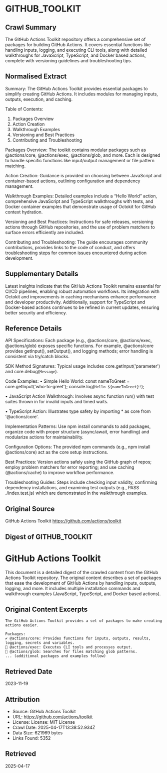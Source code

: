 # GITHUB_TOOLKIT

## Crawl Summary
The GitHub Actions Toolkit repository offers a comprehensive set of packages for building GitHub Actions. It covers essential functions like handling inputs, logging, and executing CLI tools, along with detailed walkthroughs for JavaScript, TypeScript, and Docker based actions, complete with versioning guidelines and troubleshooting tips.

## Normalised Extract
Summary: The GitHub Actions Toolkit provides essential packages to simplify creating GitHub Actions. It includes modules for managing inputs, outputs, execution, and caching. 

Table of Contents:
1. Packages Overview
2. Action Creation
3. Walkthrough Examples
4. Versioning and Best Practices
5. Contributing and Troubleshooting

Packages Overview: The toolkit contains modular packages such as @actions/core, @actions/exec, @actions/glob, and more. Each is designed to handle specific functions like input/output management or file pattern matching. 

Action Creation: Guidance is provided on choosing between JavaScript and container-based actions, outlining configuration and dependency management. 

Walkthrough Examples: Detailed examples include a “Hello World” action, comprehensive JavaScript and TypeScript walkthroughs with tests, and Docker container examples that demonstrate usage of Octokit for GitHub context hydration. 

Versioning and Best Practices: Instructions for safe releases, versioning actions through GitHub repositories, and the use of problem matchers to surface errors efficiently are included. 

Contributing and Troubleshooting: The guide encourages community contributions, provides links to the code of conduct, and offers troubleshooting steps for common issues encountered during action development.

## Supplementary Details
Latest insights indicate that the GitHub Actions Toolkit remains essential for CI/CD pipelines, enabling robust automation workflows. Its integration with Octokit and improvements in caching mechanisms enhance performance and developer productivity. Additionally, support for TypeScript and Docker-based actions continues to be refined in current updates, ensuring better security and efficiency.

## Reference Details
API Specifications: Each package (e.g., @actions/core, @actions/exec, @actions/glob) exposes specific functions. For example, @actions/core provides getInput(), setOutput(), and logging methods; error handling is consistent via try/catch blocks. 

SDK Method Signatures: Typical usage includes core.getInput('parameter') and core.debug(`Message`). 

Code Examples: 
• Simple Hello World: 
  const nameToGreet = core.getInput('who-to-greet');
  console.log(`Hello ${nameToGreet}!`);

• JavaScript Action Walkthrough: Involves async function run() with test suites thrown in for invalid inputs and timed waits. 

• TypeScript Action: Illustrates type safety by importing * as core from '@actions/core'. 

Implementation Patterns: Use npm install commands to add packages, organize code with proper structure (async/await, error handling) and modularize actions for maintainability. 

Configuration Options: The provided npm commands (e.g., npm install @actions/core) act as the core setup instructions. 

Best Practices: Version actions safely using the GitHub graph of repos; employ problem matchers for error reporting; and use caching (@actions/cache) to improve workflow performance. 

Troubleshooting Guides: Steps include checking input validity, confirming dependency installations, and examining test outputs (e.g., PASS ./index.test.js) which are demonstrated in the walkthrough examples.

## Original Source
GitHub Actions Toolkit
https://github.com/actions/toolkit

## Digest of GITHUB_TOOLKIT

# GitHub Actions Toolkit

This document is a detailed digest of the crawled content from the GitHub Actions Toolkit repository. The original content describes a set of packages that ease the development of GitHub Actions by handling inputs, outputs, logging, and more. It includes multiple installation commands and walkthrough examples (JavaScript, TypeScript, and Docker based actions).

## Original Content Excerpts
```
The GitHub Actions Toolkit provides a set of packages to make creating actions easier.

Packages:
✔️ @actions/core: Provides functions for inputs, outputs, results, logging, secrets and variables.
🏃 @actions/exec: Executes CLI tools and processes output.
🍨 @actions/glob: Searches for files matching glob patterns.
... (additional packages and examples follow)
```

## Retrieved Date
2023-11-19


## Attribution
- Source: GitHub Actions Toolkit
- URL: https://github.com/actions/toolkit
- License: License: MIT License
- Crawl Date: 2025-04-17T13:38:52.934Z
- Data Size: 621969 bytes
- Links Found: 5352

## Retrieved
2025-04-17
